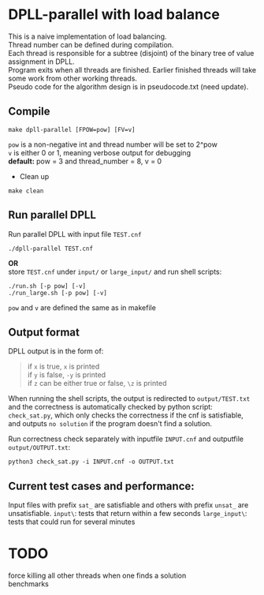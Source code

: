 # DPLL-parallel with load balance

This is a naive implementation of  load balancing.  
Thread number can be defined during compilation.  
Each thread is responsible for a subtree (disjoint) of the binary tree of value assignment in DPLL.  
Program exits when all threads are finished. Earlier finished threads will take some work from other working threads.  
Pseudo code for the algorithm design is in pseudocode.txt (need update).  

## Compile
```
make dpll-parallel [FPOW=pow] [FV=v]
```
`pow` is a non-negative int and thread number will be set to 2^pow  
`v` is either 0 or 1, meaning verbose output for debugging  
**default:** pow = 3 and thread_number = 8, v = 0  

* Clean up
```
make clean  
```
## Run parallel DPLL

Run parallel DPLL with input file `TEST.cnf`  
```
./dpll-parallel TEST.cnf  
```
**OR**  
store `TEST.cnf` under `input/` or `large_input/` and run shell scripts:  
```
./run.sh [-p pow] [-v]
./run_large.sh [-p pow] [-v]  
```
`pow` and `v` are defined the same as in makefile

## Output format

DPLL output is in the form of:  
>if `x` is true, `x` is printed  
>if `y` is false, `-y` is printed  
>if `z` can be either true or false, `\z` is printed  

When running the shell scripts, the output is redirected to `output/TEST.txt` and the correctness is automatically checked by python script: `check_sat.py`, which only checks the correctness if the cnf is satisfiable, and outputs `no solution` if the program doesn't find a solution.  

Run correctness check separately with inputfile `INPUT.cnf` and outputfile `output/OUTPUT.txt`: 
```
python3 check_sat.py -i INPUT.cnf -o OUTPUT.txt
```
## Current test cases and performance: 

Input files with prefix `sat_` are satisfiable and others with prefix `unsat_` are unsatisfiable.
`input\`: tests that return within a few seconds
`large_input\`: tests that could run for several minutes

# TODO

force killing all other threads when one finds a solution  
benchmarks  